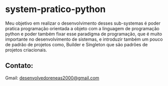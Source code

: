 # system-pratico-python

Meu objetivo em realizar o desenvolvimento desses sub-systemas é poder pratica programação orientada a objeto com a linguagem de programação python
e poder também fixar esse paradigma de programação, que é muito importante no desenvolvimento de sistemas, e introduzir também um pouco de padrão de projetos
como, Builder e Singleton que são padrões de projetos criacionais.

## Contato:
Gmail: desenvolvedoreneas2000@gmail.com

